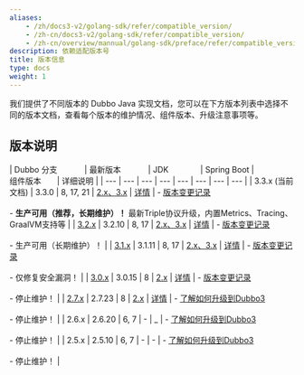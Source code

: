 ```yaml
---
aliases:
    - /zh/docs3-v2/golang-sdk/refer/compatible_version/
    - /zh-cn/docs3-v2/golang-sdk/refer/compatible_version/
    - /zh-cn/overview/mannual/golang-sdk/preface/refer/compatible_version/
description: 依赖适配版本号
title: 版本信息
type: docs
weight: 1
---
```

我们提供了不同版本的 Dubbo Java 实现文档，您可以在下方版本列表中选择不同的版本文档，查看每个版本的维护情况、组件版本、升级注意事项等。

## 版本说明

| <span style="display:inline-block;min-width:120px">Dubbo 分支</span> | <span style="display:inline-block;min-width:100px">最新版本</span> | <span style="display:inline-block;min-width:80px">JDK</span> | Spring Boot | <span style="display:inline-block;min-width:80px">组件版本</span> | 详细说明 |
| --- | --- | --- | --- | --- | --- | --- | --- |
| 3.3.x (当前文档) | 3.3.0 | 8, 17, 21 | [2.x、3.x](/zh-cn/overview/mannual/java-sdk/reference-manual/config/spring/spring-boot/#dubbo-spring-boot-starter) | [详情](https://github.com/apache/dubbo/blob/dubbo-3.3.0/dubbo-dependencies-bom/pom.xml#L91) | - [版本变更记录](/zh-cn/overview/mannual/java-sdk/reference-manual/upgrades-and-compatibility/version/3.2-to-3.3-compatibility-guide/) <br/><br/>  - **生产可用（推荐，长期维护）！** 最新Triple协议升级，内置Metrics、Tracing、GraalVM支持等 |
| [3.2.x](https://dubbo-202409.staged.apache.org/zh-cn/overview/mannual/java-sdk/) | 3.2.10 | 8, 17 | [2.x、3.x](/zh-cn/overview/mannual/java-sdk/reference-manual/config/spring/spring-boot/#dubbo-spring-boot-starter) | [详情](https://github.com/apache/dubbo/blob/dubbo-3.2.10/dubbo-dependencies-bom/pom.xml#L91) | - [版本变更记录](/zh-cn/overview/mannual/java-sdk/reference-manual/upgrades-and-compatibility/version/3.1-to-3.2-compatibility-guide/) <br/><br/>  - 生产可用（长期维护）！ |
| [3.1.x](https://dubbo-202409.staged.apache.org/zh-cn/overview/mannual/java-sdk/) | 3.1.11 | 8, 17 | [2.x、3.x](/zh-cn/overview/mannual/java-sdk/reference-manual/config/spring/spring-boot/#dubbo-spring-boot-starter) | [详情](https://github.com/apache/dubbo/blob/dubbo-3.1.11/dubbo-dependencies-bom/pom.xml#L91) | - [版本变更记录](/zh-cn/overview/mannual/java-sdk/reference-manual/upgrades-and-compatibility/version/3.0-to-3.1-compatibility-guide/) <br/><br/>  - 仅修复安全漏洞！ |
| [3.0.x](https://dubbo-202409.staged.apache.org/zh-cn/docs/) | 3.0.15 | 8 | [2.x](/zh-cn/overview/mannual/java-sdk/reference-manual/config/spring/spring-boot/#dubbo-spring-boot-starter) | [详情](https://github.com/apache/dubbo/blob/dubbo-3.0.15/dubbo-dependencies-bom/pom.xml#L91) | - [版本变更记录](/zh-cn/overview/mannual/java-sdk/reference-manual/upgrades-and-compatibility/version/2.x-to-3.x-compatibility-guide/) <br/><br/>  - 停止维护！  |
| [2.7.x](https://dubbo-202409.staged.apache.org/zh-cn/docsv2.7/) | 2.7.23 | 8 | [2.x](/zh-cn/overview/mannual/java-sdk/reference-manual/config/spring/spring-boot/#dubbo-spring-boot-starter) | [详情](https://raw.githubusercontent.com/apache/dubbo/dubbo-2.7.23/dubbo-dependencies-bom/pom.xml) | - [了解如何升级到Dubbo3](/zh-cn/overview/mannual/java-sdk/reference-manual/upgrades-and-compatibility/migration/) <br/><br/>  -  停止维护！  |
| 2.6.x | 2.6.20 | 6, 7 | - | _ | - [了解如何升级到Dubbo3](/zh-cn/overview/mannual/java-sdk/reference-manual/upgrades-and-compatibility/migration/)  <br/><br/>  -  停止维护！ |
| 2.5.x | 2.5.10 | 6, 7 | - | - | - [了解如何升级到Dubbo3](/zh-cn/overview/mannual/java-sdk/reference-manual/upgrades-and-compatibility/migration/)  <br/><br/>  -  停止维护！ |

